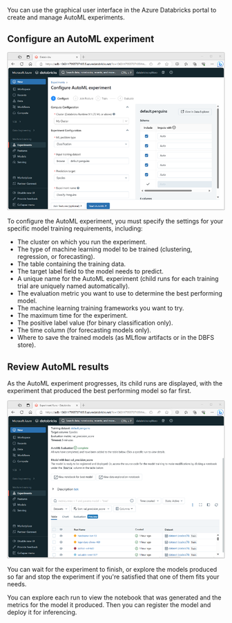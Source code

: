 
You can use the graphical user interface in the Azure Databricks portal to create and manage AutoML experiments.

## Configure an AutoML experiment

![Screenshot of the Configure AutoML Experiment interface in Azure Databricks.](../media/configure-automl.png)

To configure the AutoML experiment, you must specify the settings for your specific model training requirements, including:

- The cluster on which you run the experiment.
- The type of machine learning model to be trained (clustering, regression, or forecasting).
- The table containing the training data.
- The target label field to the model needs to predict.
- A unique name for the AutoML experiment (child runs for each training trial are uniquely named automatically).
- The evaluation metric you want to use to determine the best performing model.
- The machine learning training frameworks you want to try.
- The maximum time for the experiment.
- The positive label value (for binary classification only).
- The time column (for forecasting models only).
- Where to save the trained models (as MLflow artifacts or in the DBFS store).

## Review AutoML results

As the AutoML experiment progresses, its child runs are displayed, with the experiment that produced the best performing model so far first.

![Screenshot of the AutoML Experiment interface with completed runs.](../media/automl-results.png)

You can wait for the experiment to finish, or explore the models produced so far and stop the experiment if you're satisfied that one of them fits your needs.

You can explore each run to view the notebook that was generated and the metrics for the model it produced. Then you can register the model and deploy it for inferencing.
